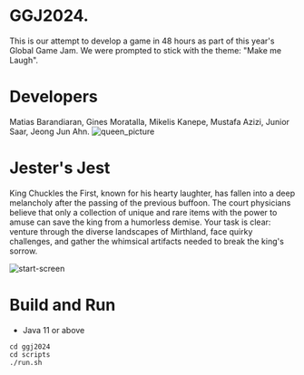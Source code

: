 # GGJ2024.

This is our attempt to develop a game in 48 hours as part of this year's Global Game Jam. We were prompted to stick with the theme: "Make me Laugh". 

# Developers

Matias Barandiaran, Gines Moratalla, Mikelis Kanepe, Mustafa Azizi, Junior Saar, Jeong Jun Ahn. ![queen_picture](https://github.com/m4mbo/ggj2024/assets/115642529/80ffb32f-24a8-4c22-8e6e-50e44f91098e)

# Jester's Jest

King Chuckles the First, known for his hearty laughter, has fallen into a deep melancholy after the passing of the previous buffoon. The court physicians believe that only a collection of unique and rare items with the power to amuse can save the king from a humorless demise. Your task is clear: venture through the diverse landscapes of Mirthland, face quirky challenges, and gather the whimsical artifacts needed to break the king's sorrow.

![start-screen](https://github.com/m4mbo/ggj2024/assets/115642529/eec31c7f-8db6-4df8-8903-e8d0baff7793)

# Build and Run
- Java 11 or above
```
cd ggj2024
cd scripts
./run.sh
```
